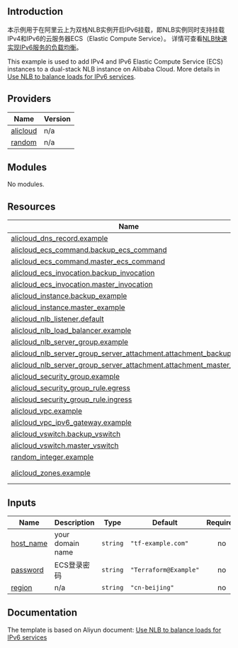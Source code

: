 ## Introduction

<!-- DOCS_DESCRIPTION_CN -->
本示例用于在阿里云上为双栈NLB实例开启IPv6挂载，即NLB实例同时支持挂载IPv4和IPv6的云服务器ECS（Elastic Compute Service）。
详情可查看[NLB快速实现IPv6服务的负载均衡](https://help.aliyun.com/zh/slb/network-load-balancer/getting-started/nlb-quickly-implements-load-balancing-for-ipv6-services)。
<!-- DOCS_DESCRIPTION_CN -->

<!-- DOCS_DESCRIPTION_EN -->
This example is used to add IPv4 and IPv6 Elastic Compute Service (ECS) instances to a dual-stack NLB instance on Alibaba Cloud.
More details in [Use NLB to balance loads for IPv6 services](https://help.aliyun.com/zh/slb/network-load-balancer/getting-started/nlb-quickly-implements-load-balancing-for-ipv6-services).
<!-- DOCS_DESCRIPTION_EN -->

<!-- BEGIN_TF_DOCS -->
## Providers

| Name | Version |
|------|---------|
| <a name="provider_alicloud"></a> [alicloud](#provider\_alicloud) | n/a |
| <a name="provider_random"></a> [random](#provider\_random) | n/a |

## Modules

No modules.

## Resources

| Name | Type |
|------|------|
| [alicloud_dns_record.example](https://registry.terraform.io/providers/aliyun/alicloud/latest/docs/resources/dns_record) | resource |
| [alicloud_ecs_command.backup_ecs_command](https://registry.terraform.io/providers/aliyun/alicloud/latest/docs/resources/ecs_command) | resource |
| [alicloud_ecs_command.master_ecs_command](https://registry.terraform.io/providers/aliyun/alicloud/latest/docs/resources/ecs_command) | resource |
| [alicloud_ecs_invocation.backup_invocation](https://registry.terraform.io/providers/aliyun/alicloud/latest/docs/resources/ecs_invocation) | resource |
| [alicloud_ecs_invocation.master_invocation](https://registry.terraform.io/providers/aliyun/alicloud/latest/docs/resources/ecs_invocation) | resource |
| [alicloud_instance.backup_example](https://registry.terraform.io/providers/aliyun/alicloud/latest/docs/resources/instance) | resource |
| [alicloud_instance.master_example](https://registry.terraform.io/providers/aliyun/alicloud/latest/docs/resources/instance) | resource |
| [alicloud_nlb_listener.default](https://registry.terraform.io/providers/aliyun/alicloud/latest/docs/resources/nlb_listener) | resource |
| [alicloud_nlb_load_balancer.example](https://registry.terraform.io/providers/aliyun/alicloud/latest/docs/resources/nlb_load_balancer) | resource |
| [alicloud_nlb_server_group.example](https://registry.terraform.io/providers/aliyun/alicloud/latest/docs/resources/nlb_server_group) | resource |
| [alicloud_nlb_server_group_server_attachment.attachment_backup_ecs](https://registry.terraform.io/providers/aliyun/alicloud/latest/docs/resources/nlb_server_group_server_attachment) | resource |
| [alicloud_nlb_server_group_server_attachment.attachment_master_ecs](https://registry.terraform.io/providers/aliyun/alicloud/latest/docs/resources/nlb_server_group_server_attachment) | resource |
| [alicloud_security_group.example](https://registry.terraform.io/providers/aliyun/alicloud/latest/docs/resources/security_group) | resource |
| [alicloud_security_group_rule.egress](https://registry.terraform.io/providers/aliyun/alicloud/latest/docs/resources/security_group_rule) | resource |
| [alicloud_security_group_rule.ingress](https://registry.terraform.io/providers/aliyun/alicloud/latest/docs/resources/security_group_rule) | resource |
| [alicloud_vpc.example](https://registry.terraform.io/providers/aliyun/alicloud/latest/docs/resources/vpc) | resource |
| [alicloud_vpc_ipv6_gateway.example](https://registry.terraform.io/providers/aliyun/alicloud/latest/docs/resources/vpc_ipv6_gateway) | resource |
| [alicloud_vswitch.backup_vswitch](https://registry.terraform.io/providers/aliyun/alicloud/latest/docs/resources/vswitch) | resource |
| [alicloud_vswitch.master_vswitch](https://registry.terraform.io/providers/aliyun/alicloud/latest/docs/resources/vswitch) | resource |
| [random_integer.example](https://registry.terraform.io/providers/hashicorp/random/latest/docs/resources/integer) | resource |
| [alicloud_zones.example](https://registry.terraform.io/providers/aliyun/alicloud/latest/docs/data-sources/zones) | data source |

## Inputs

| Name | Description | Type | Default | Required |
|------|-------------|------|---------|:--------:|
| <a name="input_host_name"></a> [host\_name](#input\_host\_name) | your domain name | `string` | `"tf-example.com"` | no |
| <a name="input_password"></a> [password](#input\_password) | ECS登录密码 | `string` | `"Terraform@Example"` | no |
| <a name="input_region"></a> [region](#input\_region) | n/a | `string` | `"cn-beijing"` | no |
<!-- END_TF_DOCS -->

## Documentation
<!-- docs-link --> 

The template is based on Aliyun document: [Use NLB to balance loads for IPv6 services](https://help.aliyun.com/zh/slb/network-load-balancer/getting-started/nlb-quickly-implements-load-balancing-for-ipv6-services) 

<!-- docs-link --> 